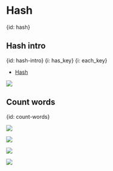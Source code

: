 # Hash
{id: hash}


## Hash intro
{id: hash-intro}
{i: has_key}
{i: each_key}

* [Hash](https://crystal-lang.org/api/Hash.html)

![](examples/hashes/hash.cr)

## Count words
{id: count-words}

![](examples/hashes/count_words.cr)

![](examples/hashes/empty_hash_of_strings.cr)

![](examples/hashes/empty_hash_string_int32.cr)

![](examples/hashes/empty_hash_string_int32_bool.cr)
